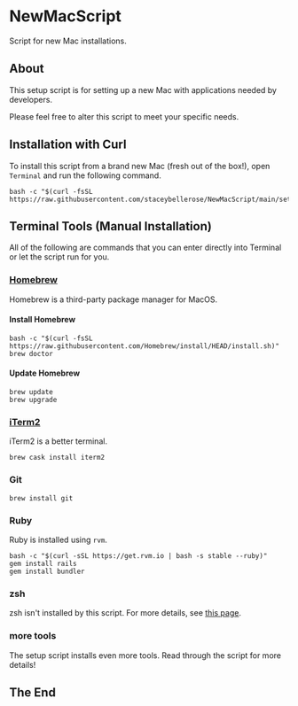 # NewMacScript

Script for new Mac installations.

## About

This setup script is for setting up a new Mac with applications needed by developers.

Please feel free to alter this script to meet your specific needs.

## Installation with Curl

To install this script from a brand new Mac (fresh out of the box!), open `Terminal` and run the following command.

``` shell
bash -c "$(curl -fsSL https://raw.githubusercontent.com/staceybellerose/NewMacScript/main/setup.sh)"
```

## Terminal Tools (Manual Installation)

All of the following are commands that you can enter directly into Terminal or let the script run for you.

### [Homebrew](https://brew.sh/)

Homebrew is a third-party package manager for MacOS.

#### Install Homebrew

```shell
bash -c "$(curl -fsSL https://raw.githubusercontent.com/Homebrew/install/HEAD/install.sh)"
brew doctor
```

#### Update Homebrew

```shell
brew update
brew upgrade
```

### [iTerm2](https://www.iterm2.com/)

iTerm2 is a better terminal.

```shell
brew cask install iterm2
```

### Git

```shell
brew install git
```

### Ruby

Ruby is installed using `rvm`.

```shell
bash -c "$(curl -sSL https://get.rvm.io | bash -s stable --ruby)"
gem install rails
gem install bundler
```

### zsh

zsh isn't installed by this script. For more details, see [this page](./zsh.md).

### more tools

The setup script installs even more tools. Read through the script for more details!

## The End
